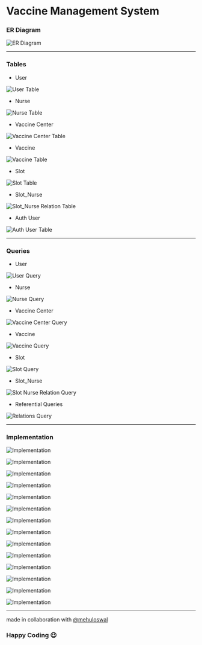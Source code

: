# Vaccine Management System

### ER Diagram

![ER Diagram](https://github.com/BurhanuddinMerchant/vaccine-management-system/blob/master/assets/er_diagram.png?raw=true)

<hr>

### Tables

- User

![User Table](https://github.com/BurhanuddinMerchant/vaccine-management-system/blob/master/assets/user_table.png?raw=true)

- Nurse

![Nurse Table](https://github.com/BurhanuddinMerchant/vaccine-management-system/blob/master/assets/nurse_table.png?raw=true)

- Vaccine Center

![Vaccine Center Table](https://github.com/BurhanuddinMerchant/vaccine-management-system/blob/master/assets/vaccine_center_table.png?raw=true)

- Vaccine

![Vaccine Table](https://github.com/BurhanuddinMerchant/vaccine-management-system/blob/master/assets/vaccine_table.png?raw=true)

- Slot

![Slot Table](https://github.com/BurhanuddinMerchant/vaccine-management-system/blob/master/assets/slot_table.png?raw=true)

- Slot_Nurse

![Slot_Nurse Relation Table](https://github.com/BurhanuddinMerchant/vaccine-management-system/blob/master/assets/nurse_slot_table.png?raw=true)

- Auth User

![Auth User Table](https://github.com/BurhanuddinMerchant/vaccine-management-system/blob/master/assets/auth_user_table.png?raw=true)

<hr>

### Queries

- User

![User Query](https://github.com/BurhanuddinMerchant/vaccine-management-system/blob/master/assets/user_query.png?raw=true)

- Nurse

![Nurse Query](https://github.com/BurhanuddinMerchant/vaccine-management-system/blob/master/assets/nurse_query.png?raw=true)

- Vaccine Center

![Vaccine Center Query](https://github.com/BurhanuddinMerchant/vaccine-management-system/blob/master/assets/vaccine_center_query.png?raw=true)

- Vaccine

![Vaccine Query](https://github.com/BurhanuddinMerchant/vaccine-management-system/blob/master/assets/vaccine_query.png?raw=true)

- Slot

![Slot Query](https://github.com/BurhanuddinMerchant/vaccine-management-system/blob/master/assets/slot_query.png?raw=true)

- Slot_Nurse

![Slot Nurse Relation Query](https://github.com/BurhanuddinMerchant/vaccine-management-system/blob/master/assets/slot_nurse_query.png?raw=true)

- Referential Queries

![Relations Query](https://github.com/BurhanuddinMerchant/vaccine-management-system/blob/master/assets/relations_query.png?raw=true)

<hr>

### Implementation

![Implementation](https://github.com/BurhanuddinMerchant/vaccine-management-system/blob/master/assets/imp_1.png?raw=true)

![Implementation](https://github.com/BurhanuddinMerchant/vaccine-management-system/blob/master/assets/imp_2.png?raw=true)

![Implementation](https://github.com/BurhanuddinMerchant/vaccine-management-system/blob/master/assets/imp_3.png?raw=true)

![Implementation](https://github.com/BurhanuddinMerchant/vaccine-management-system/blob/master/assets/imp_4.png?raw=true)

![Implementation](https://github.com/BurhanuddinMerchant/vaccine-management-system/blob/master/assets/imp_5.png?raw=true)

![Implementation](https://github.com/BurhanuddinMerchant/vaccine-management-system/blob/master/assets/imp_6.png?raw=true)

![Implementation](https://github.com/BurhanuddinMerchant/vaccine-management-system/blob/master/assets/imp_7.png?raw=true)

![Implementation](https://github.com/BurhanuddinMerchant/vaccine-management-system/blob/master/assets/imp_8.png?raw=true)

![Implementation](https://github.com/BurhanuddinMerchant/vaccine-management-system/blob/master/assets/imp_9.png?raw=true)

![Implementation](https://github.com/BurhanuddinMerchant/vaccine-management-system/blob/master/assets/imp_10.png?raw=true)

![Implementation](https://github.com/BurhanuddinMerchant/vaccine-management-system/blob/master/assets/imp_11.png?raw=true)

![Implementation](https://github.com/BurhanuddinMerchant/vaccine-management-system/blob/master/assets/imp_12.png?raw=true)

![Implementation](https://github.com/BurhanuddinMerchant/vaccine-management-system/blob/master/assets/imp_13.png?raw=true)

![Implementation](https://github.com/BurhanuddinMerchant/vaccine-management-system/blob/master/assets/imp_14.png?raw=true)

<hr>

made in collaboration with [@mehuloswal](https://github.com/mehuloswal)

### Happy Coding :wink:
